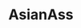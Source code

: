 ---
title: AsianAss
crosslinks:
- NSFW_Hentai_n_Jav
- ThatPerfectAss
- AsianHottiesGIFS
- livven
- KuramochiYuka
- FrogButt
- juicyasians
---